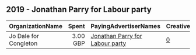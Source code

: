## 2019 - Jonathan Parry for Labour party 
|OrganizationName|Spent|PayingAdvertiserNames|CreativeUrls|Impressions|Genders|AgeBrackets|CountryCodes|BillingAddresses|CandidateBallotInformation|
|:---|---:|:---|:---|---:|:---|:---|:---|:---|:---|
|Jo Dale for Congleton|3.00 GBP|[Jonathan Parry for Labour party](2019/Jonathan_Parry_for_Labour_party.md)|[0](https://www.snap.com/political-ads/asset/ecf4f80e061fe48c955a08d56db0a94f17fa215f2624a9166bf9750c60a105a3?mediaType=mp4)|1,686||18-35|united kingdom|GB|Jo Dale for Labour|
